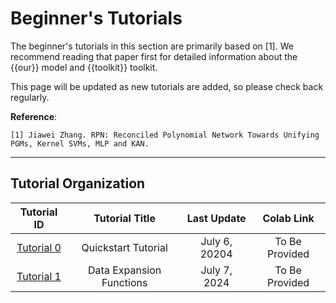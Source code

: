# Beginner's Tutorials

The beginner's tutorials in this section are primarily based on [1]. We recommend reading that paper first for detailed 
information about the {{our}} model and {{toolkit}} toolkit. 

This page will be updated as new tutorials are added, so please check back regularly.

**Reference**:

`[1] Jiawei Zhang. RPN: Reconciled Polynomial Network Towards Unifying PGMs, Kernel SVMs, MLP and KAN.`

------------------------------------

## Tutorial Organization

|                     Tutorial ID                      |       Tutorial Title        |      Last Update      |       Colab Link        |
|:----------------------------------------------------:|:---------------------------:|:---------------------:|:-----------------------:|
|      [Tutorial 0](../../guides/quick_start.md)       |     Quickstart Tutorial     |     July 6, 20204     |     To Be Provided      |
|     [Tutorial 1](./module/expansion_function.md)     |  Data Expansion Functions   |     July 7, 2024      |     To Be Provided      |

[//]: # (| [Tutorial 2]&#40;./module/extended_nested_expansion.md&#41; | Extended and Nested Data Expansions |     TBD      | To Be Provided  |)

[//]: # (|  [Tutorial 3]&#40;./module/reconciliation_function.md&#41;  | Parameter Reconciliation Functions  |     TBD      | To Be Provided  |)

[//]: # (|    [Tutorial 4]&#40;./module/remainder_function.md&#41;     |         Remainder Functions         |     TBD      | To Be Provided  |)

[//]: # (| [Tutorial 5]&#40;./module/data_processing_function.md&#41;  |      Data Processing Functions      |     TBD      | To Be Provided  |)

[//]: # ()
[//]: # ()
[//]: # (## Tutorials on {{ our }} Model Architecture)

[//]: # ()
[//]: # (|             Tutorial ID             |              Tutorial Title              | Release Date |   Colab Link    |)

[//]: # (|:-----------------------------------:|:----------------------------------------:|:------------:|:---------------:|)

[//]: # (| [Tutorial 6]&#40;./model/rpn_model.md&#41;  |          RPN Model Architecture          |     TBD      | To Be Provided  |)

[//]: # (|  [Tutorial 7]&#40;./model/wide_rpn.md&#41;  |       RPN with Wide Architectures        |     TBD      | To Be Provided  |)

[//]: # (|  [Tutorial 8]&#40;./model/deep_rpn.md&#41;  |        RPN with Deep Architecture        |     TBD      | To Be Provided  |)

[//]: # (| [Tutorial 9]&#40;./model/rpn_config.md&#41; |         RPN Model Configurations         |     TBD      | To Be Provided  |)

[//]: # ()
[//]: # ()
[//]: # (## Tutorials on Datasets for {{ our }} Training)

[//]: # ()
[//]: # (|              Tutorial ID               |       Tutorial Title        | Release Date |   Colab Link    |)

[//]: # (|:--------------------------------------:|:---------------------------:|:------------:|:---------------:|)

[//]: # (| [Tutorial 10]&#40;./data/function_data.md&#41; | Continuous Function Dataset |     TBD      | To Be Provided  |)

[//]: # (|  [Tutorial 11]&#40;./data/image_data.md&#41;   |   Discrete Image Dataset    |     TBD      | To Be Provided  |)

[//]: # (|   [Tutorial 12]&#40;./data/text_data.md&#41;   |    Discrete Text Dataset    |     TBD      | To Be Provided  |)

[//]: # (| [Tutorial 13]&#40;./data/tabular_data.md&#41;  |   Classic Tabular Dataset   |     TBD      | To Be Provided  |)

[//]: # ()
[//]: # (## Tutorials on Deep Function Learning Tasks with {{ our }})

[//]: # ()
[//]: # (|                   Tutorial ID                   |           Tutorial Title           | Release Date |   Colab Link    |)

[//]: # (|:-----------------------------------------------:|:----------------------------------:|:------------:|:---------------:|)

[//]: # (| [Tutorial 14]&#40;./task/function_approximation.md&#41; | Continuous Function Approximation  |     TBD      | To Be Provided  |)

[//]: # (|  [Tutorial 15]&#40;./task/image_classification.md&#41;  |   Discrete Image Classification    |     TBD      | To Be Provided  |)

[//]: # (|  [Tutorial 16]&#40;./task/text_classification.md&#41;   |    Discrete Text Classification    |     TBD      | To Be Provided  |)

[//]: # (|  [Tutorial 17]&#40;./task/dependency_inference.md&#41;  | Probabilistic Dependency Inference |     TBD      | To Be Provided  |)

[//]: # ()
